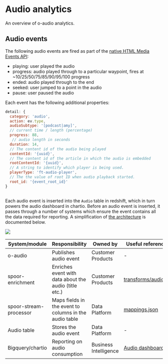 # Audio analytics

An overview of o-audio analytics.

## Audio events

The following audio events are fired as part of the [native HTML Media Events API](https://developer.mozilla.org/en/docs/Web/Guide/Events/Media_events):

- playing: user played the audio
- progress: audio played through to a particular waypoint, fires at ~10/25/50/75/85/90/95/100 progress
- ended: audio played through to the end
- seeked: user jumped to a point in the audio
- pause: user paused the audio

Each event has the following additional properties:

```js
detail: {
  category: 'audio',
  action: ev.type,
  audioSubtype: '[podcast|amy]',
  // current time / length (percentage)
  progress: 88,
   // audio length in seconds
  duration: 14,
  // The content id of the audio being played
  contentId: '{uuid}',
  // The content id of the article in which the audio is embedded
  rootContentId: '{uuid}',
  // A string to identify which player is being used.
  playerType: 'ft-audio-player',
  // The the value of root ID when audio playback started.
  root_id: '{event_root_id}'
}
```

##

Each audio event is inserted into the `Audio` table in redshift, which in turn powers the audio dashboard in chartio. Before an audio event is inserted, it passes through a number of systems which ensure the event contains all the data required for reporting. A simplification of [the architecture](https://sites.google.com/ft.com/data/documentation/spoor-stream-processor) is documented below.

![](https://user-images.githubusercontent.com/616321/63938362-82b1c080-ca5c-11e9-8eb9-e252b6b9e5e2.png)

| System/module          | Responsibility                                         | Owned by              | Useful reference                                                                                                                                      |
| ---------------------- | ------------------------------------------------------ | --------------------- | ----------------------------------------------------------------------------------------------------------------------------------------------------- |
| o-audio                | Publishes audio event                                  | Customer Products     | -                                                                                                                                                     |
| spoor-enrichment       | Enriches event with data about the audio (title etc.)  | Customer Products     | [transforms/audio.js](https://github.com/Financial-Times/spoor-enrichment/blob/master/server/transforms/audio.js)                                     |
| spoor-stream-processor | Maps fields in the event to columns in the audio table | Data Platform         | [mappings.json](https://github.com/Financial-Times/data-spoor-stream-processor/blob/master/config/mappings.json)                                      |
| Audio table            | Stores the audio event                                 | Data Platform         | -                                                                                                                                                     |
| Bigquery/chartio       | Reporting on audio consumption                         | Business Intelligence | [Audio dashboard](https://chartio.com/financialtimes/dashboard/356574/link_sharing/4847c824f70e33da577105929b98a7f6f6d0a887ce4bb697a99517febcf19fcb/) |

